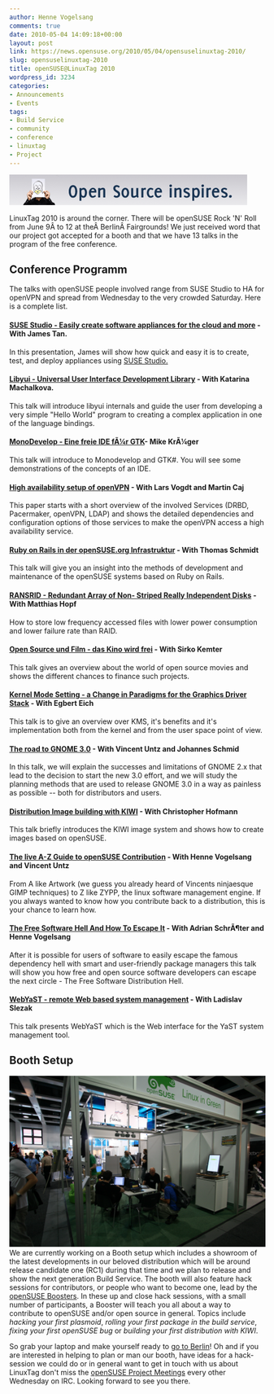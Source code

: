 ```yaml
---
author: Henne Vogelsang
comments: true
date: 2010-05-04 14:09:18+00:00
layout: post
link: https://news.opensuse.org/2010/05/04/opensuselinuxtag-2010/
slug: opensuselinuxtag-2010
title: openSUSE@LinuxTag 2010
wordpress_id: 3234
categories:
- Announcements
- Events
tags:
- Build Service
- community
- conference
- linuxtag
- Project
---
```


[![](/wp-content/uploads/2010/05/Linux_anim_468x60_GB.gif)](http://www.linuxtag.org)


LinuxTag 2010 is around the corner. There will be openSUSE Rock 'N' Roll from June 9Â to 12 at theÂ BerlinÂ Fairgrounds! We just received word that our project got accepted for a booth and that we have 13 talks in the program of the free conference.



## Conference Programm


The talks with openSUSE people involved range from SUSE Studio to HA for openVPN and spread from Wednesday to the very crowded Saturday. Here is a complete list.



#### [SUSE Studio - Easily create software appliances for the cloud and more](http://www.linuxtag.org/2010/en/program/free-conference/wednesday/details.html?talkid=189) - With James Tan.


In this presentation, James will show how quick and easy it is to create, test, and deploy appliances using [SUSE Studio.](http://www.susestudio.com)



#### [Libyui - Universal User Interface Development Library](http://www.linuxtag.org/2010/en/program/free-conference/wednesday/details.html?talkid=261) - With Katarina Machalkova.


This talk will introduce libyui internals and guide the user from developing a very simple "Hello World" program to creating a complex application in one of the language bindings.



#### [MonoDevelop - Eine freie IDE fÃ¼r GTK](http://www.linuxtag.org/2010/en/program/free-conference/wednesday/details.html?talkid=263)- Mike KrÃ¼ger


This talk will introduce to Monodevelop and GTK#. You will see some demonstrations of the concepts of an IDE. 



#### [High availability setup of openVPN](http://www.linuxtag.org/2010/en/program/free-conference/wednesday/details.html?talkid=303) - With Lars Vogdt and Martin Caj


This paper starts with a short overview of the involved Services (DRBD, Pacermaker, openVPN, LDAP) and shows the detailed dependencies and configuration options of those services to make the openVPN access a high availability service.



#### [Ruby on Rails in der openSUSE.org Infrastruktur](http://www.linuxtag.org/2010/en/program/free-conference/wednesday/details.html?talkid=361) - With Thomas Schmidt


This talk will give you an insight into the methods of development and maintenance of the openSUSE systems based on Ruby on Rails.



#### [RANSRID - Redundant Array of Non- Striped Really Independent Disks](http://www.linuxtag.org/2010/en/program/free-conference/wednesday/details.html?talkid=367) - With Matthias Hopf


How to store low frequency accessed files with lower power consumption and lower failure rate than RAID.



#### [Open Source und Film - das Kino wird frei](http://www.linuxtag.org/2010/en/program/free-conference/wednesday/details.html?talkid=421) - With Sirko Kemter


This talk gives an overview about the world of open source movies and shows the different chances to finance such projects. 



#### [Kernel Mode Setting - a Change in Paradigms for the Graphics Driver Stack](http://www.linuxtag.org/2010/en/program/free-conference/wednesday/details.html?talkid=403) - With Egbert Eich


This talk is to give an overview over KMS, it's benefits and it's implementation both from the kernel and from the user space point of view.



#### [The road to GNOME 3.0](http://www.linuxtag.org/2010/en/program/free-conference/wednesday/details.html?talkid=443) - With Vincent Untz and Johannes Schmid


In this talk, we will explain the successes and limitations of GNOME 2.x that lead to the decision to start the new 3.0 effort, and we will study the planning methods that are used to release GNOME 3.0 in a way as painless as possible -- both for distributors and users.



#### [Distribution Image building with KIWI](http://www.linuxtag.org/2010/en/program/free-conference/wednesday/details.html?talkid=461) - With Christopher Hofmann


This talk briefly introduces the KIWI image system and shows how to create images based on openSUSE. 



#### [The live A-Z Guide to openSUSE Contribution](http://www.linuxtag.org/2010/en/program/free-conference/wednesday/details.html?talkid=464) - With Henne Vogelsang and Vincent Untz


From A like Artwork (we guess you already heard of Vincents ninjaesque GIMP techniques) to Z like ZYPP, the linux software management engine. If you always wanted to know how you contribute back to a distribution, this is your chance to learn how.



#### [The Free Software Hell And How To Escape It](http://www.linuxtag.org/2010/en/program/free-conference/wednesday/details.html?talkid=467) - With Adrian SchrÃ¶ter and Henne Vogelsang


After it is possible for users of software to easily escape the famous dependency hell with smart and user-friendly package managers this talk will show you how free and open source software developers can escape the next circle - The Free Software Distribution Hell.



#### [WebYaST - remote Web based system management](http://www.linuxtag.org/2010/en/program/free-conference/wednesday/details.html?talkid=468) - With Ladislav Slezak


This talk presents WebYaST which is the Web interface for the YaST system management tool.



## Booth Setup


[![](/wp-content/uploads/2010/05/original_img_2454.jpeg)](/wp-content/uploads/2010/05/original_img_2454.jpeg)
We are currently working on a Booth setup which includes a showroom of the latest developments in our beloved distribution which will be around release candidate one (RC1) during that time and we plan to release and show the next generation Build Service. The booth will also feature hack sessions for contributors, or people who want to become one, lead by the [openSUSE Boosters](http://en.opensuse.org/Boosters_Team). In these up and close hack sessions, with a small number of participants, a Booster will teach you all about a way to contribute to openSUSE and/or open source in general.  Topics include _hacking your first plasmoid_, _rolling your first package in the build service_, _fixing your first openSUSE bug_ or _building your first distribution with KIWI_.

So grab your laptop and make yourself ready to [go to Berlin](http://www.linuxtag.org/2010/en/visitors/travel-information.html)! Oh and if you are interested in helping to plan or man our booth, have ideas for a hack-session we could do or in general want to get in touch with us about LinuxTag don't miss the [openSUSE Project Meetings](http://en.opensuse.org/Meetings/Project) every other Wednesday on IRC. Looking forward to see you there.
